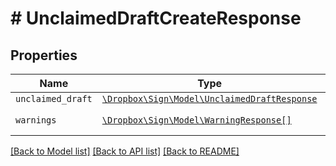 # # UnclaimedDraftCreateResponse



## Properties

Name | Type | Description | Notes
------------ | ------------- | ------------- | -------------
| `unclaimed_draft` | [```\Dropbox\Sign\Model\UnclaimedDraftResponse```](UnclaimedDraftResponse.md) |    |  |
| `warnings` | [```\Dropbox\Sign\Model\WarningResponse[]```](WarningResponse.md) |  A list of warnings.  |  |

[[Back to Model list]](../../README.md#models) [[Back to API list]](../../README.md#endpoints) [[Back to README]](../../README.md)
